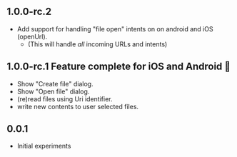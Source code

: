 ## 1.0.0-rc.2

* Add support for handling "file open" intents on on android and iOS (openUrl).
  * (This will handle *all* incoming URLs and intents)

## 1.0.0-rc.1 Feature complete for iOS and Android 🎉️

* Show "Create file" dialog.
* Show "Open file" dialog.
* (re)read files using Uri identifier.
* write new contents to user selected files.

## 0.0.1

* Initial experiments
